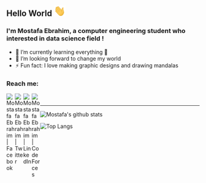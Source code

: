 ## Hello World <img src="https://raw.githubusercontent.com/ABSphreak/ABSphreak/master/gifs/Hi.gif" width="30px">

### I'm Mostafa Ebrahim, a computer engineering student who interested in data science field !
- 🌱 I’m currently learning everything 🤣
- 🎯 I’m looking forward to change my world
- ⚡ Fun fact: I love making graphic designs and drawing mandalas
<!-- - 🥅 2020 Goals:  -->

### Reach me:

[<img align="left" alt="Mostafa Ebrahim | Facebook" width="22px" src="https://cdn.jsdelivr.net/npm/simple-icons@v3/icons/facebook.svg" />][facebook]
[<img align="left" alt="Mostafa Ebrahim | Twitter" width="22px" src="https://cdn.jsdelivr.net/npm/simple-icons@v3/icons/twitter.svg" />][twitter]
[<img align="left" alt="Mostafa Ebrahim | LinkedIn" width="22px" src="https://cdn.jsdelivr.net/npm/simple-icons@v3/icons/linkedin.svg" />][linkedin]
[<img align="left" alt="Mostafa Ebrahim | CodeForces" width="22px" src="https://cdn.jsdelivr.net/npm/simple-icons@v3/icons/codeforces.svg" />][codeforces]

<br />

---

![Mostafa's github stats](https://github-readme-stats.vercel.app/api?username=Mostafa-Ebrahim&count_private=true)

![Top Langs](https://github-readme-stats.vercel.app/api/top-langs/?username=Mostafa-Ebrahim&layout=compact)
<br/>

<!-- ![visitors](https://visitor-badge.laobi.icu/badge?page_id=Mostafa-Ebrahim.Mostafa-Ebrahim) -->

[linkedin]: https://www.linkedin.com/in/mostafa2299/
[twitter]: https://twitter.com/Mostafa_2299
[facebook]: https://www.facebook.com/Mostafa2299/
[codeforces]: https://codeforces.com/profile/Mostafa_Ebrahim